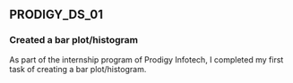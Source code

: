 ## PRODIGY_DS_01

### Created a bar plot/histogram

As part of the internship program of Prodigy Infotech, I completed my first task of creating a bar plot/histogram.
